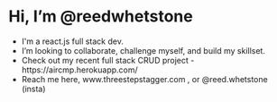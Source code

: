 <h1> Hi, I’m @reedwhetstone </h1>
<ul>
	<li>
		I'm a react.js full stack dev.
	</li>
	<li>
		I’m looking to collaborate, challenge myself, and build my skillset.
	</li>
	<li>
		Check out my recent full stack CRUD project - https://aircmp.herokuapp.com/
	</li>
	<li>
		Reach me here, www.threestepstagger.com , or @reed.whetstone (insta)
	</li>
</ul>

<!---
reedwhetstone/reedwhetstone is a ✨ special ✨ repository because its `README.md` (this file) appears on your GitHub profile.
You can click the Preview link to take a look at your changes.
--->
